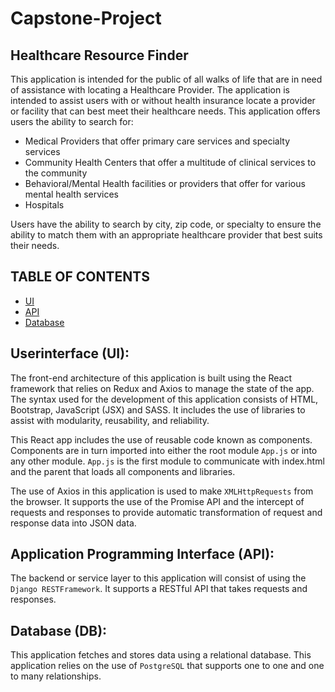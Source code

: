# Capstone-Project
## Healthcare Resource Finder

This application is intended for the public of all walks of life that are in need of assistance with locating a Healthcare Provider.  The application
is intended to assist users with or without health insurance locate a provider or facility that can best meet their healthcare needs.  This application
offers users the ability to search for:

- Medical Providers that offer primary care services and specialty services
- Community Health Centers that offer a multitude of clinical services to the community
- Behavioral/Mental Health facilities or providers that offer for various mental health services
- Hospitals

Users have the ability to search by city, zip code, or specialty to ensure the ability to match them with an appropriate healthcare provider that best suits their needs.

## TABLE OF CONTENTS

- [UI](#Userinterface)
- [API](#API)
- [Database](#Database)

## Userinterface (UI):
The front-end architecture of this application is built using the React framework that relies on Redux and Axios to manage the state of the app. The syntax used for the development of this application consists of HTML, Bootstrap, JavaScript (JSX) and SASS. It includes the use of libraries to assist with modularity, reusability, and reliability.

This React app includes the use of reusable code known as components.  Components are in turn imported into either the root module `App.js` or into any other module. `App.js` is the first module to communicate with index.html and the parent that loads all components and libraries.

The use of Axios in this application is used to make `XMLHttpRequests` from the browser. It supports the use of the Promise API and the intercept of requests and responses to provide automatic transformation of request and response data into JSON data.

## Application Programming Interface (API):
The backend or service layer to this application will consist of using the `Django RESTFramework`. It supports a RESTful API that takes requests and responses.

## Database (DB):
This application fetches and stores data using a relational database. This application relies on the use of `PostgreSQL` that supports one to one and one to many relationships.
